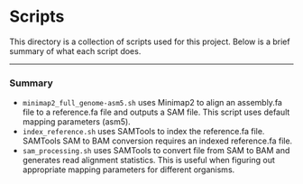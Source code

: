 # Scripts

This directory is a collection of scripts used for this project. Below is a brief summary of what each script does.

---

### Summary

- `minimap2_full_genome-asm5.sh` uses Minimap2 to align an assembly.fa file to a reference.fa file and outputs a SAM file. This script uses default mapping parameters (asm5).
- `index_reference.sh` uses SAMTools to index the reference.fa file. SAMTools SAM to BAM conversion requires an indexed reference.fa file.
- `sam_processing.sh` uses SAMTools to convert file from SAM to BAM and generates read alignment statistics. This is useful when figuring out appropriate mapping parameters for different organisms.

